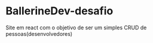 # BallerineDev-desafio
Site em react com o objetivo de ser um simples CRUD de pessoas(desenvolvedores)

